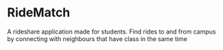 # RideMatch
A rideshare application made for students. Find rides to and from campus by connecting with neighbours that have class in the same time
